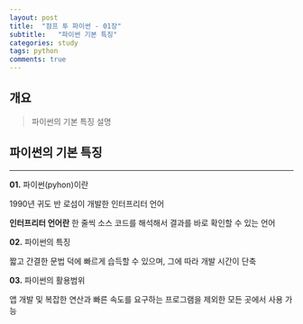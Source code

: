 ```yaml
---
layout: post
title:  "점프 투 파이썬 - 01장"
subtitle:   "파이썬 기본 특징"
categories: study
tags: python
comments: true
---
```

## 개요
> 파이썬의 기본 특징 설명

## 파이썬의 기본 특징
---
**01.** 파이썬(pyhon)이란

1990년 귀도 반 로섬이 개발한 인터프리터 언어

**인터프리터 언어란** 한 줄씩 소스 코드를 해석해서 결과를 바로 확인할 수 있는 언어

**02.** 파이썬의 특징

짧고 간결한 문법 덕에 빠르게 습득할 수 있으며, 그에 따라 개발 시간이 단축


**03.** 파이썬의 활용범위

앱 개발 및 복잡한 연산과 빠른 속도를 요구하는 프로그램을 제외한 모든 곳에서 사용 가능
